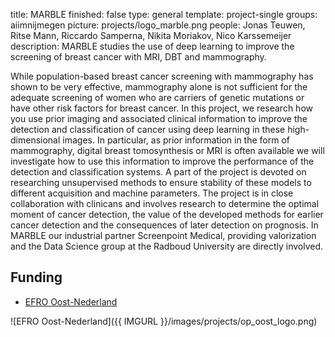 title: MARBLE
finished: false
type: general
template: project-single
groups: aiimnijmegen
picture: projects/logo_marble.png
people: Jonas Teuwen, Ritse Mann, Riccardo Samperna, Nikita Moriakov, Nico Karssemeijer
description: MARBLE studies the use of deep learning to improve the screening of breast cancer with MRI, DBT and mammography.

While population-based breast cancer screening with mammography has shown to be very effective, mammography alone is not sufficient for the adequate screening of women who are carriers of genetic mutations or have other risk factors for breast cancer. In this project, we research how you use prior imaging and associated clinical information to improve the detection and classification of cancer using deep learning in these high-dimensional images. In particular, as prior information in the form of mammography, digital breast tomosynthesis or MRI is often available we will investigate how to use this information to improve the performance of the detection and classification systems. A part of the project is devoted on researching unsupervised methods to ensure stability of these models to different acquisition and machine parameters. The project is in close collaboration with clinicans and involves research to determine the optimal moment of cancer detection, the value of the developed methods for earlier cancer detection and the consequences of later detection on prognosis. In MARBLE our industrial partner Screenpoint Medical, providing valorization and the Data Science group at the Radboud University are directly involved.


## Funding

* [EFRO Oost-Nederland](https://www.op-oost.eu/)

![EFRO Oost-Nederland]({{ IMGURL }}/images/projects/op_oost_logo.png)
